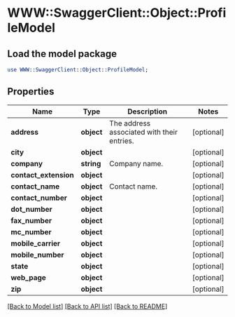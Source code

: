 # WWW::SwaggerClient::Object::ProfileModel

## Load the model package
```perl
use WWW::SwaggerClient::Object::ProfileModel;
```

## Properties
Name | Type | Description | Notes
------------ | ------------- | ------------- | -------------
**address** | **object** | The address associated with their entries. | [optional] 
**city** | **object** |  | [optional] 
**company** | **string** | Company name. | [optional] 
**contact_extension** | **object** |  | [optional] 
**contact_name** | **object** | Contact name. | [optional] 
**contact_number** | **object** |  | [optional] 
**dot_number** | **object** |  | [optional] 
**fax_number** | **object** |  | [optional] 
**mc_number** | **object** |  | [optional] 
**mobile_carrier** | **object** |  | [optional] 
**mobile_number** | **object** |  | [optional] 
**state** | **object** |  | [optional] 
**web_page** | **object** |  | [optional] 
**zip** | **object** |  | [optional] 

[[Back to Model list]](../README.md#documentation-for-models) [[Back to API list]](../README.md#documentation-for-api-endpoints) [[Back to README]](../README.md)


